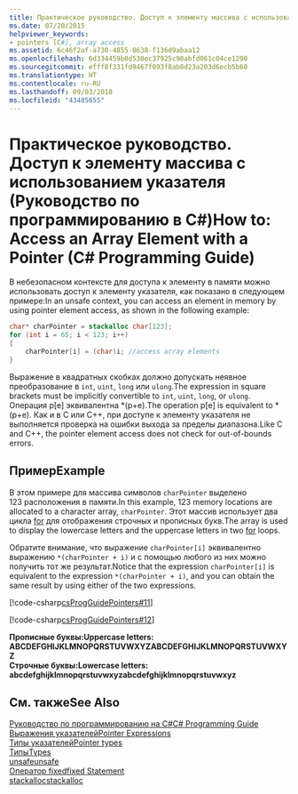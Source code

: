 ```yaml
---
title: Практическое руководство. Доступ к элементу массива с использованием указателя (Руководство по программированию в C#)
ms.date: 07/20/2015
helpviewer_keywords:
- pointers [C#], array access
ms.assetid: 6c46f2af-a730-4855-8638-f136d9abaa12
ms.openlocfilehash: 6d334459b0d530ec37925c98abfd061c04ce1290
ms.sourcegitcommit: efff8f331fd9467f093f8ab8d23a203d6ecb5b60
ms.translationtype: HT
ms.contentlocale: ru-RU
ms.lasthandoff: 09/03/2018
ms.locfileid: "43485655"
---
```

# <a name="how-to-access-an-array-element-with-a-pointer-c-programming-guide"></a><span data-ttu-id="f8e6a-102">Практическое руководство. Доступ к элементу массива с использованием указателя (Руководство по программированию в C#)</span><span class="sxs-lookup"><span data-stu-id="f8e6a-102">How to: Access an Array Element with a Pointer (C# Programming Guide)</span></span>
<span data-ttu-id="f8e6a-103">В небезопасном контексте для доступа к элементу в памяти можно использовать доступ к элементу указателя, как показано в следующем примере:</span><span class="sxs-lookup"><span data-stu-id="f8e6a-103">In an unsafe context, you can access an element in memory by using pointer element access, as shown in the following example:</span></span>  
  
```csharp  
char* charPointer = stackalloc char[123];  
for (int i = 65; i < 123; i++)  
{  
    charPointer[i] = (char)i; //access array elements  
}  
```  
  
 <span data-ttu-id="f8e6a-104">Выражение в квадратных скобках должно допускать неявное преобразование в `int`, `uint`, `long` или `ulong`.</span><span class="sxs-lookup"><span data-stu-id="f8e6a-104">The expression in square brackets must be implicitly convertible to `int`, `uint`, `long`, or `ulong`.</span></span> <span data-ttu-id="f8e6a-105">Операция p[e] эквивалентна \*(p+e).</span><span class="sxs-lookup"><span data-stu-id="f8e6a-105">The operation p[e] is equivalent to \*(p+e).</span></span> <span data-ttu-id="f8e6a-106">Как и в C или C++, при доступе к элементу указателя не выполняется проверка на ошибки выхода за пределы диапазона.</span><span class="sxs-lookup"><span data-stu-id="f8e6a-106">Like C and C++, the pointer element access does not check for out-of-bounds errors.</span></span>  
  
## <a name="example"></a><span data-ttu-id="f8e6a-107">Пример</span><span class="sxs-lookup"><span data-stu-id="f8e6a-107">Example</span></span>  
 <span data-ttu-id="f8e6a-108">В этом примере для массива символов `charPointer` выделено 123 расположения в памяти.</span><span class="sxs-lookup"><span data-stu-id="f8e6a-108">In this example, 123 memory locations are allocated to a character array, `charPointer`.</span></span> <span data-ttu-id="f8e6a-109">Этот массив использует два цикла [for](../../../csharp/language-reference/keywords/for.md) для отображения строчных и прописных букв.</span><span class="sxs-lookup"><span data-stu-id="f8e6a-109">The array is used to display the lowercase letters and the uppercase letters in two [for](../../../csharp/language-reference/keywords/for.md) loops.</span></span>  
  
 <span data-ttu-id="f8e6a-110">Обратите внимание, что выражение `charPointer[i]` эквивалентно выражению `*(charPointer + i)` и с помощью любого из них можно получить тот же результат.</span><span class="sxs-lookup"><span data-stu-id="f8e6a-110">Notice that the expression `charPointer[i]` is equivalent to the expression `*(charPointer + i)`, and you can obtain the same result by using either of the two expressions.</span></span>  
  
 [!code-csharp[csProgGuidePointers#11](../../../csharp/programming-guide/unsafe-code-pointers/codesnippet/CSharp/how-to-access-an-array-element-with-a-pointer_1.cs)]  
  
 [!code-csharp[csProgGuidePointers#12](../../../csharp/programming-guide/unsafe-code-pointers/codesnippet/CSharp/how-to-access-an-array-element-with-a-pointer_2.cs)]  
  
 <span data-ttu-id="f8e6a-111">**Прописные буквы:**</span><span class="sxs-lookup"><span data-stu-id="f8e6a-111">**Uppercase letters:**</span></span>  
<span data-ttu-id="f8e6a-112">**ABCDEFGHIJKLMNOPQRSTUVWXYZ**</span><span class="sxs-lookup"><span data-stu-id="f8e6a-112">**ABCDEFGHIJKLMNOPQRSTUVWXYZ**</span></span>  
<span data-ttu-id="f8e6a-113">**Строчные буквы:**</span><span class="sxs-lookup"><span data-stu-id="f8e6a-113">**Lowercase letters:**</span></span>  
<span data-ttu-id="f8e6a-114">**abcdefghijklmnopqrstuvwxyz**</span><span class="sxs-lookup"><span data-stu-id="f8e6a-114">**abcdefghijklmnopqrstuvwxyz**</span></span>   
## <a name="see-also"></a><span data-ttu-id="f8e6a-115">См. также</span><span class="sxs-lookup"><span data-stu-id="f8e6a-115">See Also</span></span>  
 [<span data-ttu-id="f8e6a-116">Руководство по программированию на C#</span><span class="sxs-lookup"><span data-stu-id="f8e6a-116">C# Programming Guide</span></span>](../../../csharp/programming-guide/index.md)  
 [<span data-ttu-id="f8e6a-117">Выражения указателей</span><span class="sxs-lookup"><span data-stu-id="f8e6a-117">Pointer Expressions</span></span>](../../../csharp/programming-guide/unsafe-code-pointers/pointer-expressions.md)  
 [<span data-ttu-id="f8e6a-118">Типы указателей</span><span class="sxs-lookup"><span data-stu-id="f8e6a-118">Pointer types</span></span>](../../../csharp/programming-guide/unsafe-code-pointers/pointer-types.md)  
 [<span data-ttu-id="f8e6a-119">Типы</span><span class="sxs-lookup"><span data-stu-id="f8e6a-119">Types</span></span>](../../../csharp/language-reference/keywords/types.md)  
 [<span data-ttu-id="f8e6a-120">unsafe</span><span class="sxs-lookup"><span data-stu-id="f8e6a-120">unsafe</span></span>](../../../csharp/language-reference/keywords/unsafe.md)  
 [<span data-ttu-id="f8e6a-121">Оператор fixed</span><span class="sxs-lookup"><span data-stu-id="f8e6a-121">fixed Statement</span></span>](../../../csharp/language-reference/keywords/fixed-statement.md)  
 [<span data-ttu-id="f8e6a-122">stackalloc</span><span class="sxs-lookup"><span data-stu-id="f8e6a-122">stackalloc</span></span>](../../../csharp/language-reference/keywords/stackalloc.md)
